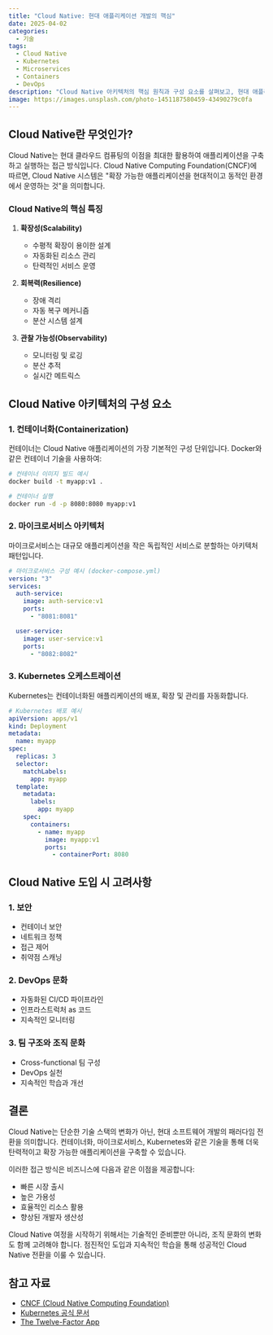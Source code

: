 ```yaml
---
title: "Cloud Native: 현대 애플리케이션 개발의 핵심"
date: 2025-04-02
categories:
  - 기술
tags:
  - Cloud Native
  - Kubernetes
  - Microservices
  - Containers
  - DevOps
description: "Cloud Native 아키텍처의 핵심 원칙과 구성 요소를 살펴보고, 현대 애플리케이션 개발에서의 중요성을 알아봅니다."
image: https://images.unsplash.com/photo-1451187580459-43490279c0fa
---
```


## Cloud Native란 무엇인가?

Cloud Native는 현대 클라우드 컴퓨팅의 이점을 최대한 활용하여 애플리케이션을 구축하고 실행하는 접근 방식입니다. Cloud Native Computing Foundation(CNCF)에 따르면, Cloud Native 시스템은 "확장 가능한 애플리케이션을 현대적이고 동적인 환경에서 운영하는 것"을 의미합니다.

### Cloud Native의 핵심 특징

1. **확장성(Scalability)**

   - 수평적 확장이 용이한 설계
   - 자동화된 리소스 관리
   - 탄력적인 서비스 운영

2. **회복력(Resilience)**

   - 장애 격리
   - 자동 복구 메커니즘
   - 분산 시스템 설계

3. **관찰 가능성(Observability)**
   - 모니터링 및 로깅
   - 분산 추적
   - 실시간 메트릭스

## Cloud Native 아키텍처의 구성 요소

### 1. 컨테이너화(Containerization)

컨테이너는 Cloud Native 애플리케이션의 가장 기본적인 구성 단위입니다. Docker와 같은 컨테이너 기술을 사용하여:

```bash
# 컨테이너 이미지 빌드 예시
docker build -t myapp:v1 .

# 컨테이너 실행
docker run -d -p 8080:8080 myapp:v1
```

### 2. 마이크로서비스 아키텍처

마이크로서비스는 대규모 애플리케이션을 작은 독립적인 서비스로 분할하는 아키텍처 패턴입니다.

```yaml
# 마이크로서비스 구성 예시 (docker-compose.yml)
version: "3"
services:
  auth-service:
    image: auth-service:v1
    ports:
      - "8081:8081"

  user-service:
    image: user-service:v1
    ports:
      - "8082:8082"
```

### 3. Kubernetes 오케스트레이션

Kubernetes는 컨테이너화된 애플리케이션의 배포, 확장 및 관리를 자동화합니다.

```yaml
# Kubernetes 배포 예시
apiVersion: apps/v1
kind: Deployment
metadata:
  name: myapp
spec:
  replicas: 3
  selector:
    matchLabels:
      app: myapp
  template:
    metadata:
      labels:
        app: myapp
    spec:
      containers:
        - name: myapp
          image: myapp:v1
          ports:
            - containerPort: 8080
```

## Cloud Native 도입 시 고려사항

### 1. 보안

- 컨테이너 보안
- 네트워크 정책
- 접근 제어
- 취약점 스캐닝

### 2. DevOps 문화

- 자동화된 CI/CD 파이프라인
- 인프라스트럭처 as 코드
- 지속적인 모니터링

### 3. 팀 구조와 조직 문화

- Cross-functional 팀 구성
- DevOps 실천
- 지속적인 학습과 개선

## 결론

Cloud Native는 단순한 기술 스택의 변화가 아닌, 현대 소프트웨어 개발의 패러다임 전환을 의미합니다. 컨테이너화, 마이크로서비스, Kubernetes와 같은 기술을 통해 더욱 탄력적이고 확장 가능한 애플리케이션을 구축할 수 있습니다.

이러한 접근 방식은 비즈니스에 다음과 같은 이점을 제공합니다:

- 빠른 시장 출시
- 높은 가용성
- 효율적인 리소스 활용
- 향상된 개발자 생산성

Cloud Native 여정을 시작하기 위해서는 기술적인 준비뿐만 아니라, 조직 문화의 변화도 함께 고려해야 합니다. 점진적인 도입과 지속적인 학습을 통해 성공적인 Cloud Native 전환을 이룰 수 있습니다.

## 참고 자료

- [CNCF (Cloud Native Computing Foundation)](https://www.cncf.io/)
- [Kubernetes 공식 문서](https://kubernetes.io/docs/home/)
- [The Twelve-Factor App](https://12factor.net/)

